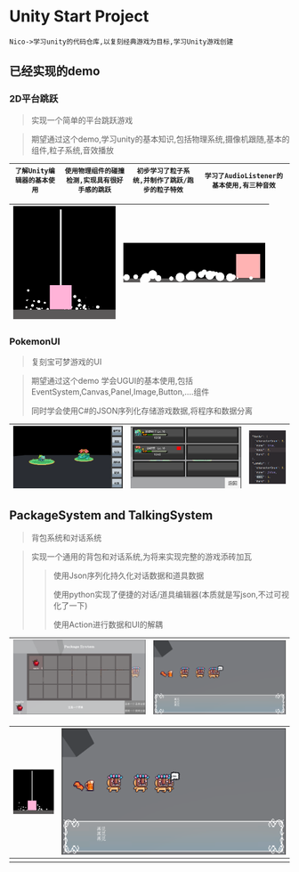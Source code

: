 # Unity Start Project

`Nico->学习unity的代码仓库,以复刻经典游戏为目标,学习Unity游戏创建`

## 已经实现的demo

### 2D平台跳跃

>实现一个简单的平台跳跃游戏

> 期望通过这个demo,学习unity的基本知识,包括物理系统,摄像机跟随,基本的组件,粒子系统,音效播放

| `了解Unity编辑器的基本使用` | `使用物理组件的碰撞检测,实现具有很好手感的跳跃` | `初步学习了粒子系统,并制作了跳跃/跑步的粒子特效` | `学习了AudioListener的基本使用,有三种音效` |
| --------------------------- | ----------------------------------------------- | ------------------------------------------------ | ------------------------------------------ |

| ![Snipaste_2022-11-28_16-34-03](markdown_images/Snipaste_2022-11-28_16-33-48.png) | ![Snipaste_2022-11-28_16-33-48](markdown_images/Snipaste_2022-11-28_16-34-03.png) |
| ------------------------------------------------------------ | ------------------------------------------------------------ |

### PokemonUI

>复刻宝可梦游戏的UI

>期望通过这个demo 学会UGUI的基本使用,包括EventSystem,Canvas,Panel,Image,Button,....组件
>
>同时学会使用C#的JSON序列化存储游戏数据,将程序和数据分离

| ![Snipaste_2022-11-28_16-50-50](markdown_images/Snipaste_2022-11-28_16-50-50.png) | ![Snipaste_2022-11-28_16-50-44](markdown_images/Snipaste_2022-11-28_16-50-44.png) | ![Snipaste_2022-11-28_16-45-20](markdown_images/Snipaste_2022-11-28_16-45-20.png) |
| ------------------------------------------------------------ | ------------------------------------------------------------ | ------------------------------------------------------------ |

## PackageSystem and TalkingSystem

>背包系统和对话系统

>实现一个通用的背包和对话系统,为将来实现完整的游戏添砖加瓦
>
>>使用Json序列化持久化对话数据和道具数据
>>
>>使用python实现了便捷的对话/道具编辑器(本质就是写json,不过可视化了一下)
>>
>>使用Action进行数据和UI的解耦

| ![Snipaste_2022-12-31_19-30-55](markdown_images\Snipaste_2022-12-31_19-30-55.png) | ![Snipaste_2022-12-31_19-31-37](markdown_images\Snipaste_2022-12-31_19-31-37.png) |
| ------------------------------------------------------------ | ------------------------------------------------------------ |



| ![PackageSystem](https://github.com/NicoIer/LearningUinty/blob/master/markdown_images/Snipaste_2022-11-28_16-33-48.png) | ![PackageSystem](https://github.com/NicoIer/LearningUinty/blob/master/markdown_images/Snipaste_2022-12-31_19-31-37.png) |
| ------------------------------------------------------------ | ------------------------------------------------------------ |
|                                                              |                                                              |

